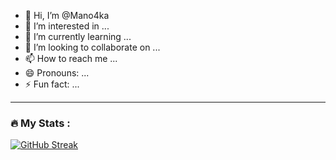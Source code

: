 - 👋 Hi, I’m @Mano4ka
- 👀 I’m interested in ...
- 🌱 I’m currently learning ...
- 💞️ I’m looking to collaborate on ...
- 📫 How to reach me ...
- 😄 Pronouns: ...
- ⚡ Fun fact: ...

---

### :fire: My Stats :

[![GitHub Streak](http://github-readme-streak-stats.herokuapp.com?user=mano4ka&hide_border=&date_format=n%2Fj%5B%2FY%5D&dates=EBEBEB&sideNums=EBEBEB&sideLabels=A52CD8&currStreakNum=EBEBEB&currStreakLabel=9627C4&background=000000&border=5F197C&%D0%BA%D0%BE%D0%BB%D1%8C%D1%86%D0%BE=A822EB8E)](https://git.io/streak-stats)

<!---
Mano4ka/Mano4ka is a ✨ special ✨ repository because its `README.md` (this file) appears on your GitHub profile.
You can click the Preview link to take a look at your changes.
--->
